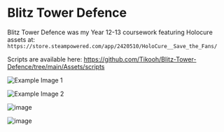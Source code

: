 # Blitz Tower Defence

Blitz Tower Defence was my Year 12-13 coursework featuring Holocure assets at: `https://store.steampowered.com/app/2420510/HoloCure__Save_the_Fans/`

Scripts are available here: https://github.com/Tikooh/Blitz-Tower-Defence/tree/main/Assets/scripts

![Example Image 1](https://github.com/user-attachments/assets/d1d1e646-6766-4100-9fb9-482f5346c4c0)

![Example Image 2](https://github.com/user-attachments/assets/5a03be2c-fefe-4b98-9cb2-848ae109d51e)

![image](https://github.com/user-attachments/assets/1a1e4f05-5373-449c-8430-ce7f018f83c1)

![image](https://github.com/user-attachments/assets/0e568a97-8e9a-4109-8e22-b8c9cc21f55f)
